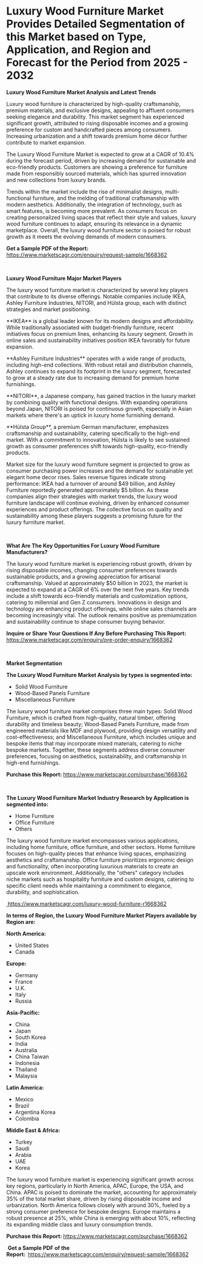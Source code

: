 <p><h1>Luxury Wood Furniture Market Provides Detailed Segmentation of this Market based on Type, Application, and Region and Forecast for the Period from 2025 - 2032</h1></p><p><strong>Luxury Wood Furniture Market Analysis and Latest Trends</strong></p>
<p><p>Luxury wood furniture is characterized by high-quality craftsmanship, premium materials, and exclusive designs, appealing to affluent consumers seeking elegance and durability. This market segment has experienced significant growth, attributed to rising disposable incomes and a growing preference for custom and handcrafted pieces among consumers. Increasing urbanization and a shift towards premium home décor further contribute to market expansion.</p><p>The Luxury Wood Furniture Market is expected to grow at a CAGR of 10.4% during the forecast period, driven by increasing demand for sustainable and eco-friendly products. Customers are showing a preference for furniture made from responsibly sourced materials, which has spurred innovation and new collections from luxury brands. </p><p>Trends within the market include the rise of minimalist designs, multi-functional furniture, and the melding of traditional craftsmanship with modern aesthetics. Additionally, the integration of technology, such as smart features, is becoming more prevalent. As consumers focus on creating personalized living spaces that reflect their style and values, luxury wood furniture continues to adapt, ensuring its relevance in a dynamic marketplace. Overall, the luxury wood furniture sector is poised for robust growth as it meets the evolving demands of modern consumers.</p></p>
<p><strong>Get a Sample PDF of the Report:&nbsp;</strong> <a href="https://www.marketscagr.com/enquiry/request-sample/1668362?utm_campaign=2483&utm_medium=2&utm_source=Github&utm_content=ia&utm_term=17042025&utm_id=luxury-wood-furniture">https://www.marketscagr.com/enquiry/request-sample/1668362</a></p>
<p>&nbsp;</p>
<p><strong>Luxury Wood Furniture Major Market Players</strong></p>
<p><p>The luxury wood furniture market is characterized by several key players that contribute to its diverse offerings. Notable companies include IKEA, Ashley Furniture Industries, NITORI, and Hülsta group, each with distinct strategies and market positioning.</p><p>**IKEA** is a global leader known for its modern designs and affordability. While traditionally associated with budget-friendly furniture, recent initiatives focus on premium lines, enhancing its luxury segment. Growth in online sales and sustainability initiatives position IKEA favorably for future expansion.</p><p>**Ashley Furniture Industries** operates with a wide range of products, including high-end collections. With robust retail and distribution channels, Ashley continues to expand its footprint in the luxury segment, forecasted to grow at a steady rate due to increasing demand for premium home furnishings.</p><p>**NITORI**, a Japanese company, has gained traction in the luxury market by combining quality with functional designs. With expanding operations beyond Japan, NITORI is poised for continuous growth, especially in Asian markets where there's an uptick in luxury home furnishing demand.</p><p>**Hülsta Group**, a premium German manufacturer, emphasizes craftsmanship and sustainability, catering specifically to the high-end market. With a commitment to innovation, Hülsta is likely to see sustained growth as consumer preferences shift towards high-quality, eco-friendly products.</p><p>Market size for the luxury wood furniture segment is projected to grow as consumer purchasing power increases and the demand for sustainable yet elegant home decor rises. Sales revenue figures indicate strong performance: IKEA had a turnover of around $49 billion, and Ashley Furniture reportedly generated approximately $5 billion. As these companies align their strategies with market trends, the luxury wood furniture landscape will continue evolving, driven by enhanced consumer experiences and product offerings. The collective focus on quality and sustainability among these players suggests a promising future for the luxury furniture market.</p></p>
<p>&nbsp;</p>
<p><strong>What Are The Key Opportunities For Luxury Wood Furniture Manufacturers?</strong></p>
<p><p>The luxury wood furniture market is experiencing robust growth, driven by rising disposable incomes, changing consumer preferences towards sustainable products, and a growing appreciation for artisanal craftsmanship. Valued at approximately $50 billion in 2023, the market is expected to expand at a CAGR of 6% over the next five years. Key trends include a shift towards eco-friendly materials and customization options, catering to millennial and Gen Z consumers. Innovations in design and technology are enhancing product offerings, while online sales channels are becoming increasingly vital. The outlook remains positive as premiumization and sustainability continue to shape consumer buying behavior.</p></p>
<p><strong>Inquire or Share Your Questions If Any Before Purchasing This Report:</strong> <a href="https://www.marketscagr.com/enquiry/pre-order-enquiry/1668362?utm_campaign=2483&utm_medium=2&utm_source=Github&utm_content=ia&utm_term=17042025&utm_id=luxury-wood-furniture">https://www.marketscagr.com/enquiry/pre-order-enquiry/1668362</a></p>
<p>&nbsp;</p>
<p><strong>Market Segmentation</strong></p>
<p><strong>The Luxury Wood Furniture Market Analysis by types is segmented into:</strong></p>
<p><ul><li>Solid Wood Furniture</li><li>Wood-Based Panels Furniture</li><li>Miscellaneous Furniture</li></ul></p>
<p><p>The luxury wood furniture market comprises three main types: Solid Wood Furniture, which is crafted from high-quality, natural timber, offering durability and timeless beauty; Wood-Based Panels Furniture, made from engineered materials like MDF and plywood, providing design versatility and cost-effectiveness; and Miscellaneous Furniture, which includes unique and bespoke items that may incorporate mixed materials, catering to niche bespoke markets. Together, these segments address diverse consumer preferences, focusing on aesthetics, sustainability, and craftsmanship in high-end furnishings.</p></p>
<p><strong>Purchase this Report:&nbsp;</strong><a href="https://www.marketscagr.com/purchase/1668362?utm_campaign=2483&utm_medium=2&utm_source=Github&utm_content=ia&utm_term=17042025&utm_id=luxury-wood-furniture">https://www.marketscagr.com/purchase/1668362</a></p>
<p>&nbsp;</p>
<p><strong>The Luxury Wood Furniture Market Industry Research by Application is segmented into:</strong></p>
<p><ul><li>Home Furniture</li><li>Office Furniture</li><li>Others</li></ul></p>
<p><p>The luxury wood furniture market encompasses various applications, including home furniture, office furniture, and other sectors. Home furniture focuses on high-quality pieces that enhance living spaces, emphasizing aesthetics and craftsmanship. Office furniture prioritizes ergonomic design and functionality, often incorporating luxurious materials to create an upscale work environment. Additionally, the "others" category includes niche markets such as hospitality furniture and custom designs, catering to specific client needs while maintaining a commitment to elegance, durability, and sophistication.</p></p>
<p><a href="https://www.marketscagr.com/luxury-wood-furniture-r1668362?utm_campaign=2483&utm_medium=2&utm_source=Github&utm_content=ia&utm_term=17042025&utm_id=luxury-wood-furniture">&nbsp;https://www.marketscagr.com/luxury-wood-furniture-r1668362</a></p>
<p><strong>In terms of Region, the Luxury Wood Furniture Market Players available by Region are:</strong></p>
<p>
    <p> <strong> North America: </strong>
        <ul>
            <li>United States</li>
            <li>Canada</li>
        </ul>
        </p> 
    <p> <strong> Europe: </strong>
        <ul>
            <li>Germany</li>
            <li>France</li>
            <li>U.K.</li>
            <li>Italy</li>
            <li>Russia</li>
        </ul>
        </p> 
    <p> <strong> Asia-Pacific: </strong>
        <ul>
            <li>China</li>
            <li>Japan</li>
            <li>South Korea</li>
            <li>India</li>
            <li>Australia</li>
            <li>China Taiwan</li>
            <li>Indonesia</li>
            <li>Thailand</li>
            <li>Malaysia</li>
        </ul>
        </p> 
    <p> <strong> Latin America: </strong>
        <ul>
            <li>Mexico</li>
            <li>Brazil</li>
            <li>Argentina Korea</li>
            <li>Colombia</li>
        </ul>
        </p> 
    <p> <strong> Middle East & Africa: </strong>
        <ul>
            <li>Turkey</li>
            <li>Saudi</li>
            <li>Arabia</li>
            <li>UAE</li>
            <li>Korea</li>
        </ul>
    </p>
    </p>
<p><p>The luxury wood furniture market is experiencing significant growth across key regions, particularly in North America, APAC, Europe, the USA, and China. APAC is poised to dominate the market, accounting for approximately 35% of the total market share, driven by rising disposable income and urbanization. North America follows closely with around 30%, fueled by a strong consumer preference for bespoke designs. Europe maintains a robust presence at 25%, while China is emerging with about 10%, reflecting its expanding middle class and luxury consumption trends.</p></p>
<p><strong>Purchase this Report: </strong><a href="https://www.marketscagr.com/purchase/1668362?utm_campaign=2483&utm_medium=2&utm_source=Github&utm_content=ia&utm_term=17042025&utm_id=luxury-wood-furniture">https://www.marketscagr.com/purchase/1668362</a></p>
<p>&nbsp;<strong>Get a Sample PDF of the Report:&nbsp;&nbsp;</strong><a href="https://www.marketscagr.com/enquiry/request-sample/1668362?utm_campaign=2483&utm_medium=2&utm_source=Github&utm_content=ia&utm_term=17042025&utm_id=luxury-wood-furniture">https://www.marketscagr.com/enquiry/request-sample/1668362</a></p>
<p><strong></strong></p>
<p><p></p><p></p><p></p></p>